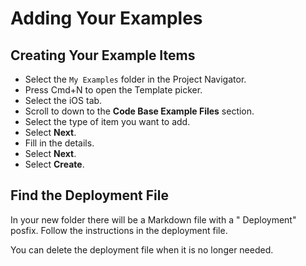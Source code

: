 # Adding Your Examples

## Creating Your Example Items

* Select the `My Examples` folder in the Project Navigator.
* Press Cmd+N to open the Template picker.
* Select the iOS tab.
* Scroll to down to the **Code Base Example Files** section.
* Select the type of item you want to add.
* Select **Next**.
* Fill in the details.
* Select **Next**.
* Select **Create**.

## Find the Deployment File

In your new folder there will be a Markdown file with a " Deployment" posfix. Follow the instructions in the deployment file.

You can delete the deployment file when it is no longer needed.
